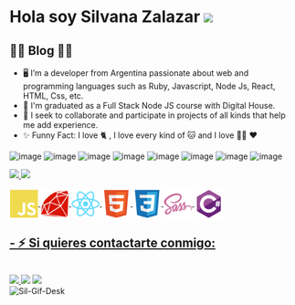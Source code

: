 # Hola soy Silvana Zalazar <img src="https://media.giphy.com/media/hvRJCLFzcasrR4ia7z/giphy.gif" width="5%">
 
 ## 👱‍♀️ Blog 👱‍♀️ 
- 🖥️ I’m a developer from Argentina passionate about web and programming languages such as Ruby, Javascript, Node Js, React, HTML, Css, etc. 
- 🌺 I'm graduated as a Full Stack Node JS course with Digital House.
- 👯 I seek to collaborate and participate in projects of all kinds that help me add experience.
- ✨ Funny Fact: I love 🐈 , I love every kind of 🐱 and I love 👩‍💻 ❤️

![image](https://img.shields.io/badge/Node.js-339933?style=for-the-badge&logo=nodedotjs&logoColor=white)
![image](https://img.shields.io/badge/Express.js-000000?style=for-the-badge&logo=express&logoColor=white)
![image](https://img.shields.io/badge/MySQL-005C84?style=for-the-badge&logo=mysql&logoColor=white)
![image](https://img.shields.io/badge/GitHub-100000?style=for-the-badge&logo=github&logoColor=white)
![image](https://img.shields.io/badge/-Postman-ligthblue?style=for-the-badge&logo=postman&logoColor=white)
![image](https://img.shields.io/badge/SCRUM-coral?style=for-the-badge&logo=SCRUM&logoColor=white)
![image](https://img.shields.io/badge/Javascript-violet?style=for-the-badge&logo=javascript&logoColor=white)
![image](https://img.shields.io/badge/sequelize-orange?style=for-the-badge&logo=sequelize&logoColor=white)

<a href="https://github.com/silvanaZ">
  <img height="180em" src="https://github-readme-stats.vercel.app/api?username=silvanaZ&show_icons=true&theme=synthwave"/>
  <img height="180em" src="https://github-readme-stats.vercel.app/api/top-langs/?username=silvanaZ&layout=compact&langs_count=7&theme=radical"/>

<div style="display: inline_block"><br>
  <img align="center" alt="Sil-Js" height="50" width="50" src="https://raw.githubusercontent.com/devicons/devicon/master/icons/javascript/javascript-plain.svg">
  <img align="center" alt="Sil-Rb" height="50" width="50" src="https://raw.githubusercontent.com/devicons/devicon/master/icons/ruby/ruby-plain.svg">
  <img align="center" alt="Sil-React" height="50" width="50" src="https://raw.githubusercontent.com/devicons/devicon/master/icons/react/react-original.svg">
  <img align="center" alt="Sil-HTML" height="50" width="50" src="https://raw.githubusercontent.com/devicons/devicon/master/icons/html5/html5-original.svg">
  <img align="center" alt="Sil-CSS" height="50" width="50" src="https://raw.githubusercontent.com/devicons/devicon/master/icons/css3/css3-original.svg">
  <img align="center" alt="Sil-Sass" height="50" width="50" src="https://raw.githubusercontent.com/devicons/devicon/master/icons/sass/sass-original.svg">
  <img align="center" alt="Sil-Csharp" height="50" width="50" src="https://raw.githubusercontent.com/devicons/devicon/master/icons/csharp/csharp-original.svg">
 
 
 
 <h2>- ⚡ Si quieres contactarte conmigo:</h2><br>
 <a href="mailto:silvana.zalazar.dev@gmail.com" target="_blank"><img src="https://img.shields.io/badge/Gmail-D14836?style=for-the-badge&logo=gmail&logoColor=white" target="_blank">   </a> 
  <a href ="https://www.linkedin.com/in/silvana-rocio-zalazar-8b107221b/" target="_blank"><img src="https://img.shields.io/badge/LinkedIn-0077B5?style=for-the-badge&logo=linkedin&logoColor=white" target="_blank"></a>
  <a href="https://wa.me/+541133614555" target="_blank"><img src="https://img.shields.io/badge/WhatsApp-25D366?style=for-the-badge&logo=whatsapp&logoColor=white" target="_blank"></a>
</div>
 <img align="center" alt="Sil-Gif-Desk" height="500" width="1000" src="https://user-images.githubusercontent.com/90283693/173251703-f9009454-492b-45aa-9beb-cfe92491c45e.gif"/>
